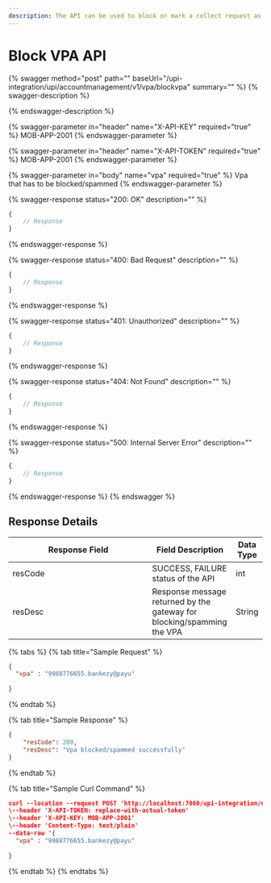 ```yaml
---
description: The API can be used to block or mark a collect request as spam.
---
```


# Block VPA API

{% swagger method="post" path="" baseUrl="/upi-integration/upi/accountmanagement/v1/vpa/blockvpa" summary="" %}
{% swagger-description %}

{% endswagger-description %}

{% swagger-parameter in="header" name="X-API-KEY" required="true" %}
MOB-APP-2001
{% endswagger-parameter %}

{% swagger-parameter in="header" name="X-API-TOKEN" required="true" %}
MOB-APP-2001
{% endswagger-parameter %}

{% swagger-parameter in="body" name="vpa" required="true" %}
Vpa that has to be blocked/spammed
{% endswagger-parameter %}

{% swagger-response status="200: OK" description="" %}
```javascript
{
    // Response
}
```
{% endswagger-response %}

{% swagger-response status="400: Bad Request" description="" %}
```javascript
{
    // Response
}
```
{% endswagger-response %}

{% swagger-response status="401: Unauthorized" description="" %}
```javascript
{
    // Response
}
```
{% endswagger-response %}

{% swagger-response status="404: Not Found" description="" %}
```javascript
{
    // Response
}
```
{% endswagger-response %}

{% swagger-response status="500: Internal Server Error" description="" %}
```javascript
{
    // Response
}
```
{% endswagger-response %}
{% endswagger %}

## Response Details

<table><thead><tr><th width="261">Response Field</th><th>Field Description</th><th>Data Type</th></tr></thead><tbody><tr><td>resCode</td><td>SUCCESS, FAILURE status of the API</td><td>int</td></tr><tr><td>resDesc</td><td>Response message returned by the gateway for blocking/spamming the VPA</td><td>String</td></tr></tbody></table>

{% tabs %}
{% tab title="Sample Request" %}
```json
{
  "vpa" : "9988776655.bankezy@payu"
 
}
```
{% endtab %}

{% tab title="Sample Response" %}
```json
{
    "resCode": 200,
    "resDesc": "Vpa blocked/spammed successfully"
}
```
{% endtab %}

{% tab title="Sample Curl Command" %}
```json
curl --location --request POST 'http://localhost:7060/upi-integration/upi/accountmanagement/v1/vpa/blockvpa' \
\--header 'X-API-TOKEN: replace-with-actual-token'
\--header 'X-API-KEY: MOB-APP-2001'
\--header 'Content-Type: text/plain'
--data-raw '{
  "vpa" : "9988776655.bankezy@payu"
  
}


```
{% endtab %}
{% endtabs %}
